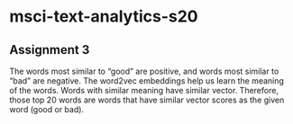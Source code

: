 msci-text-analytics-s20
=======================

Assignment 3
------------

The words most similar to “good” are positive, and words most similar to
“bad” are negative. The word2vec embeddings help us learn the meaning of
the words. Words with similar meaning have similar vector. Therefore,
those top 20 words are words that have similar vector scores as the
given word (good or bad).
